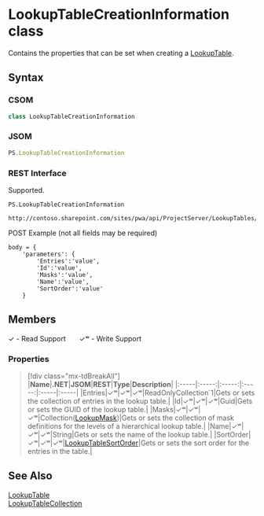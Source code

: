 [comment]: # (Name:LookupTableCreationInformation)
[comment]: # (Name:Microsoft.ProjectServer.LookupTableCreationInformation)
[comment]: # (Type:class)
[comment]: # (Status:Verified)

# <a name="name"></a>LookupTableCreationInformation class

<a name="description"></a>Contains the properties that can be set when creating a [LookupTable](LookupTable.md).

## <a name="syntax"></a>Syntax

### CSOM

```cs
class LookupTableCreationInformation 
```
### JSOM

```javascript
PS.LookupTableCreationInformation
```
### REST Interface

Supported.

```
PS.LookupTableCreationInformation

http://contoso.sharepoint.com/sites/pwa/api/ProjectServer/LookupTables/Add
```
POST Example (not all fields may be required)
```
body = {
	'parameters': {
		'Entries':'value', 
		'Id':'value', 
		'Masks':'value', 
		'Name':'value', 
		'SortOrder':'value'		
	}
```

## <a name="members"></a>Members


&#x2713; - Read Support &nbsp;&nbsp;&nbsp;&nbsp;&nbsp;&nbsp;&#x2713;&#x02B7; - Write Support

### <a name="properties"></a>Properties
> [!div class="mx-tdBreakAll"]
|**Name**|**.NET**|**JSOM**|**REST**|**Type**|**Description**|
|:-----|:-----:|:-----:|:-----:|:-----|:-----|
|<a name="Entries"></a>Entries|&#x2713;&#x02B7;|&#x2713;&#x02B7;|&#x2713;&#x02B7;|ReadOnlyCollection`1|Gets or sets the collection of entries in the lookup table.|
|<a name="Id"></a>Id|&#x2713;&#x02B7;|&#x2713;&#x02B7;|&#x2713;&#x02B7;|Guid|Gets or sets the GUID of the lookup table.|
|<a name="Masks"></a>Masks|&#x2713;&#x02B7;|&#x2713;&#x02B7;|&#x2713;&#x02B7;|Collection([LookupMask](LookupMask.md))|Gets or sets the collection of mask definitions for the levels of a hierarchical lookup table.|
|<a name="Name"></a>Name|&#x2713;&#x02B7;|&#x2713;&#x02B7;|&#x2713;&#x02B7;|String|Gets or sets the name of the lookup table.|
|<a name="SortOrder"></a>SortOrder|&#x2713;&#x02B7;|&#x2713;&#x02B7;|&#x2713;&#x02B7;|[LookupTableSortOrder](LookupTableSortOrder.md)|Gets or sets the sort order for the entries in the table.|

## <a name="seeAlso"></a>See Also

[LookupTable](LookupTable.md)<br/>
[LookupTableCollection](LookupTableCollection.md)<br/>
